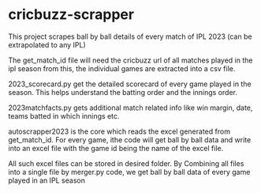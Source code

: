 # cricbuzz-scrapper
This project scrapes ball by ball details of every match of IPL 2023 (can be extrapolated to any IPL)

The get_match_id file will need the cricbuzz url of all matches played in the ipl season from this, the individual games are extracted into a csv file.

2023_scorecard.py get the detailed scorecard of every game played in the season. This helps understand the batting order and the innings order.

2023matchfacts.py gets additional match related info like win margin, date, teams batted in which innings etc.

autoscrapper2023 is the core which reads the excel generated from get_match_id. For every game, ithe code will get ball by ball data and write into an excel file with the game id being the name of the excel file.

All such excel files can be stored in desired folder. By Combining all files into a single file by merger.py code, we get ball by ball data of every game played in an IPL season
